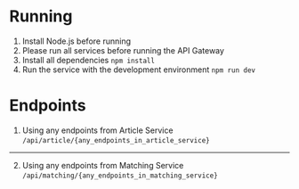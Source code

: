 # Running
1. Install Node.js before running
2. Please run all services before running the API Gateway
3. Install all dependencies 
``npm install``
4. Run the service with the development environment
``npm run dev``

# Endpoints
1. Using any endpoints from Article Service
``/api/article/{any_endpoints_in_article_service}``
_________________
2. Using any endpoints from Matching Service
``/api/matching/{any_endpoints_in_matching_service}``
